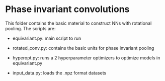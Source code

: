 # Phase invariant convolutions
This folder contains the basic material to construct NNs with rotational pooling. The scripts are:
* equivariant.py: main script to run
* rotated_conv.py: contains the basic units for phase invariant pooling

* hyperopt.py: runs a 2 hyperparameter optimizers to optimize models in equivariant.py
* input_data.py: loads the .npz format datasets
